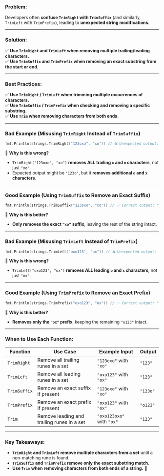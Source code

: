 ### **Problem:**

Developers often **confuse `TrimRight` with `TrimSuffix`** (and similarly, `TrimLeft` with `TrimPrefix`), leading to **unexpected string modifications**.

---

### **Solution:**

✅ **Use `TrimRight` and `TrimLeft` when removing multiple trailing/leading characters.**  
✅ **Use `TrimSuffix` and `TrimPrefix` when removing an exact substring from the start or end.**

---

### **Best Practices:**

✅ **Use `TrimRight` / `TrimLeft` when trimming multiple occurrences of characters.**  
✅ **Use `TrimSuffix` / `TrimPrefix` when checking and removing a specific substring.**  
✅ **Use `Trim` when removing characters from both ends.**

---

### **Bad Example (Misusing `TrimRight` Instead of `TrimSuffix`)**

```go
fmt.Println(strings.TrimRight("123oxo", "xo")) // ❌ Unexpected output: "123"
```

🔴 **Why is this wrong?**

- `TrimRight("123oxo", "xo")` **removes ALL trailing `x` and `o` characters**, not just `"xo"`.
- Expected output might be `"123o"`, but it **removes additional `o` and `x` characters**.

---

### **Good Example (Using `TrimSuffix` to Remove an Exact Suffix)**

```go
fmt.Println(strings.TrimSuffix("123oxo", "xo")) // ✅ Correct output: "123o"
```

🔵 **Why is this better?**

- **Only removes the exact `"xo"` suffix**, leaving the rest of the string intact.

---

### **Bad Example (Misusing `TrimLeft` Instead of `TrimPrefix`)**

```go
fmt.Println(strings.TrimLeft("oxo123", "ox")) // ❌ Unexpected output: "123"
```

🔴 **Why is this wrong?**

- `TrimLeft("oxo123", "ox")` **removes ALL leading `o` and `x` characters**, not just `"ox"`.

---

### **Good Example (Using `TrimPrefix` to Remove an Exact Prefix)**

```go
fmt.Println(strings.TrimPrefix("oxo123", "ox")) // ✅ Correct output: "o123"
```

🔵 **Why is this better?**

- **Removes only the `"ox"` prefix**, keeping the remaining `"o123"` intact.

---

### **When to Use Each Function:**

|**Function**|**Use Case**|**Example Input**|**Output**|
|---|---|---|---|
|`TrimRight`|Remove all trailing runes in a set|`"123oxo"` with `"xo"`|`"123"`|
|`TrimLeft`|Remove all leading runes in a set|`"oxo123"` with `"ox"`|`"123"`|
|`TrimSuffix`|Remove an exact suffix if present|`"123oxo"` with `"xo"`|`"123o"`|
|`TrimPrefix`|Remove an exact prefix if present|`"oxo123"` with `"ox"`|`"o123"`|
|`Trim`|Remove leading and trailing runes in a set|`"oxo123oxo"` with `"ox"`|`"123"`|

---

### **Key Takeaways:**

- **`TrimRight` and `TrimLeft` remove multiple characters from a set** until a non-matching rune is found.
- **`TrimSuffix` and `TrimPrefix` remove only the exact substring match.**
- **Use `Trim` when removing characters from both ends of a string.** 🚀